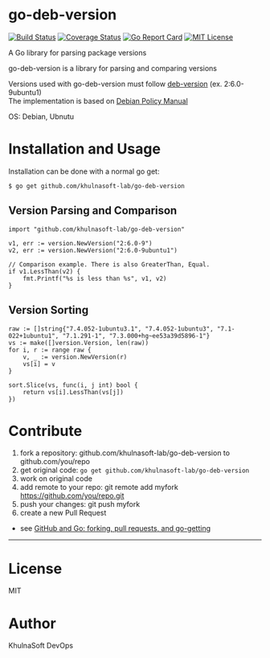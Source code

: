 # go-deb-version

[![Build Status](https://travis-ci.org/khulnasoft-lab/go-deb-version.svg?branch=master)](https://travis-ci.org/khulnasoft-lab/go-deb-version)
[![Coverage Status](https://coveralls.io/repos/github/khulnasoft-lab/go-deb-version/badge.svg)](https://coveralls.io/github/khulnasoft-lab/go-deb-version)
[![Go Report Card](https://goreportcard.com/badge/github.com/khulnasoft-lab/go-deb-version)](https://goreportcard.com/report/github.com/khulnasoft-lab/go-deb-version)
[![MIT License](http://img.shields.io/badge/license-MIT-blue.svg?style=flat)](https://github.com/khulnasoft-lab/go-deb-version/blob/master/LICENSE)

A Go library for parsing package versions

go-deb-version is a library for parsing and comparing versions

Versions used with go-deb-version must follow [deb-version](http://man.he.net/man5/deb-version) (ex. 2:6.0-9ubuntu1)  
The implementation is based on [Debian Policy Manual](https://www.debian.org/doc/debian-policy/ch-controlfields.html#s-f-Version)

OS: Debian, Ubnutu


# Installation and Usage

Installation can be done with a normal go get:

```
$ go get github.com/khulnasoft-lab/go-deb-version
```

## Version Parsing and Comparison

```
import "github.com/khulnasoft-lab/go-deb-version"

v1, err := version.NewVersion("2:6.0-9")
v2, err := version.NewVersion("2:6.0-9ubuntu1")

// Comparison example. There is also GreaterThan, Equal.
if v1.LessThan(v2) {
    fmt.Printf("%s is less than %s", v1, v2)
}
```

## Version Sorting

```
raw := []string{"7.4.052-1ubuntu3.1", "7.4.052-1ubuntu3", "7.1-022+1ubuntu1", "7.1.291-1", "7.3.000+hg~ee53a39d5896-1"}
vs := make([]version.Version, len(raw))
for i, r := range raw {
	v, _ := version.NewVersion(r)
	vs[i] = v
}

sort.Slice(vs, func(i, j int) bool {
	return vs[i].LessThan(vs[j])
})
```

# Contribute

1. fork a repository: github.com/khulnasoft-lab/go-deb-version to github.com/you/repo
2. get original code: `go get github.com/khulnasoft-lab/go-deb-version`
3. work on original code
4. add remote to your repo: git remote add myfork https://github.com/you/repo.git
5. push your changes: git push myfork
6. create a new Pull Request

- see [GitHub and Go: forking, pull requests, and go-getting](http://blog.campoy.cat/2014/03/github-and-go-forking-pull-requests-and.html)

----

# License
MIT

# Author
KhulnaSoft DevOps

